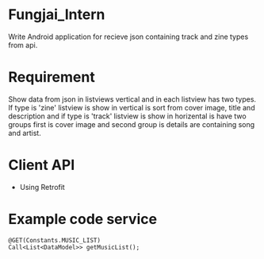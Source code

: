 # Fungjai_Intern
Write Android application for recieve json containing track and zine types from api.

# Requirement
Show data from json in listviews vertical and in each listview has two types. If type is 'zine' listview is show in vertical is sort from cover image, title and description and if type is 'track' listview is show in horizental is have two groups first is cover image and second group is details are containing song and artist.

# Client API
- Using Retrofit

# Example code service
```
@GET(Constants.MUSIC_LIST)
Call<List<DataModel>> getMusicList();
```
